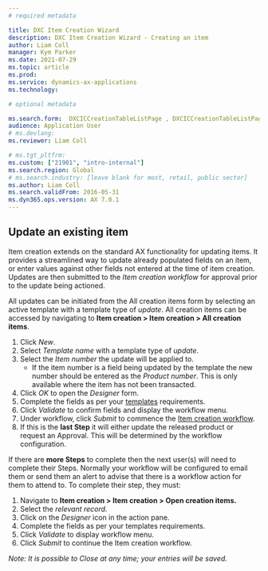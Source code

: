 ```yaml
---
# required metadata

title: DXC Item Creation Wizard
description: DXC Item Creation Wizard - Creating an item
author: Liam Coll
manager: Kym Parker
ms.date: 2021-07-29
ms.topic: article
ms.prod: 
ms.service: dynamics-ax-applications
ms.technology: 

# optional metadata

ms.search.form:  DXCICCreationTableListPage , DXCICCreationTableListPageOpen
audience: Application User
# ms.devlang: 
ms.reviewer: Liam Coll

# ms.tgt_pltfrm: 
ms.custom: ["21901", "intro-internal"]
ms.search.region: Global
# ms.search.industry: [leave blank for most, retail, public sector]
ms.author: Liam Coll
ms.search.validFrom: 2016-05-31
ms.dyn365.ops.version: AX 7.0.1
---
```


## Update an existing item

Item creation extends on the standard AX functionality for updating items.  It provides a streamlined way to update already populated fields on an item, or enter values against other fields not entered at the time of item creation. Updates are then submitted to the *Item creation workflow* for approval prior to the update being actioned. 

All updates can be initiated from the All creation items form by selecting an active template with a template type of *update*. All creation items can be accessed by navigating to **Item creation > Item creation > All creation items**.

1.	Click *New*.
2.	Select *Template name* with a template type of *update*.
3.	Select the *Item number* the update will be applied to.
    * If the item number is a field being updated by the template the new number should be entered as the *Product number*. This is only available where the item has not been transacted.  
3.	Click *OK* to open the *Designer* form.
4.	Complete the fields as per your [templates](Item-creation-templates) requirements.
5.	Click *Validate* to confirm fields and display the workflow menu.
6.	Under workflow, click *Submit* to commence the [Item creation workflow](Item-creation-workflows).       
7.	If this is the **last Step**  it will either update the released product or request an Approval. This will be determined by the workflow configuration.

If there are **more Steps**  to complete then the next user(s) will need to complete their Steps.  Normally your workflow will be configured to email them or send them an alert to advise that there is a workflow action for them to attend to.  To complete their step, they must: 

1.	Navigate to **Item creation > Item creation > Open creation items.** 
2.	Select the *relevant record.* 
3.	Click on the *Designer*  icon in the action pane. 
4.	Complete the fields as per your templates requirements.
5.	Click *Validate* to display workflow menu.
6.	Click *Submit* to continue the Item creation workflow.

*Note: It is possible to Close at any time; your entries will be saved.*
